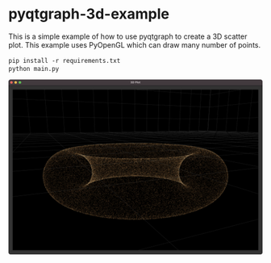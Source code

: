 # pyqtgraph-3d-example
This is a simple example of how to use pyqtgraph to create a 3D scatter plot. This example uses PyOpenGL which can draw many number of points.

```shell
pip install -r requirements.txt
python main.py
```

![3D Scatter Plot](img/3d-plot.png)
